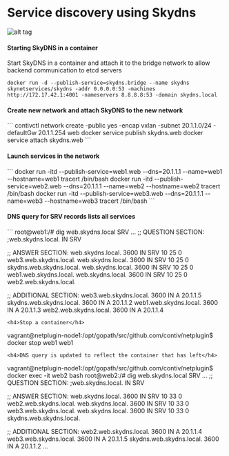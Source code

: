 <h1>Service discovery using Skydns</h1>

![alt tag](https://github.com/DivyaVavili/netplugin/blob/libnet-service/skydns-discovery-model.png)

<h4>Starting SkyDNS in a container</h4>
Start SkyDNS in a container and attach it to the bridge network to allow backend communication to etcd servers

`docker run -d --publish-service=skydns.bridge --name skydns skynetservices/skydns -addr 0.0.0.0:53 -machines http://172.17.42.1:4001 -nameservers 8.8.8.8:53 -domain skydns.local`

<h4>Create new network and attach SkyDNS to the new network</h4>
```
contivctl network create -public yes -encap vxlan -subnet 20.1.1.0/24 -defaultGw 20.1.1.254 web
docker service publish skydns.web
docker service attach <skydns-container-id> skydns.web
```

<h4>Launch services in the network</h4>
```
docker run -itd --publish-service=web1.web --dns=20.1.1.1 --name=web1 --hostname=web1 tracert /bin/bash
docker run -itd --publish-service=web2.web --dns=20.1.1.1 --name=web2 --hostname=web2 tracert /bin/bash
docker run -itd --publish-service=web3.web --dns=20.1.1.1 --name=web3 --hostname=web3 tracert /bin/bash
```
<h4>DNS query for SRV records lists all services</h4>
```
root@web1:/# dig web.skydns.local SRV
...
;; QUESTION SECTION:
;web.skydns.local.              IN      SRV

;; ANSWER SECTION:
web.skydns.local.       3600    IN      SRV     10 25 0 web3.web.skydns.local.
web.skydns.local.       3600    IN      SRV     10 25 0 skydns.web.skydns.local.
web.skydns.local.       3600    IN      SRV     10 25 0 web1.web.skydns.local.
web.skydns.local.       3600    IN      SRV     10 25 0 web2.web.skydns.local.

;; ADDITIONAL SECTION:
web3.web.skydns.local.  3600    IN      A       20.1.1.5
skydns.web.skydns.local. 3600   IN      A       20.1.1.2
web1.web.skydns.local.  3600    IN      A       20.1.1.3
web2.web.skydns.local.  3600    IN      A       20.1.1.4
```
<h4>Stop a container</h4>
```
vagrant@netplugin-node1:/opt/gopath/src/github.com/contiv/netplugin$ docker stop web1
web1
```
<h4>DNS query is updated to reflect the container that has left</h4>
```
vagrant@netplugin-node1:/opt/gopath/src/github.com/contiv/netplugin$ docker exec -it web2 bash
root@web2:/# dig web.skydns.local SRV
...
;; QUESTION SECTION:
;web.skydns.local.              IN      SRV

;; ANSWER SECTION:
web.skydns.local.       3600    IN      SRV     10 33 0 web2.web.skydns.local.
web.skydns.local.       3600    IN      SRV     10 33 0 web3.web.skydns.local.
web.skydns.local.       3600    IN      SRV     10 33 0 skydns.web.skydns.local.

;; ADDITIONAL SECTION:
web2.web.skydns.local.  3600    IN      A       20.1.1.4
web3.web.skydns.local.  3600    IN      A       20.1.1.5
skydns.web.skydns.local. 3600   IN      A       20.1.1.2
...
```
